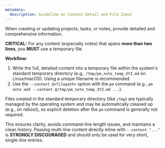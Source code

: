 ```yaml
---
metadata:
  description: Guideline on Content Detail and File Input
---
```


When creating or updating projects, tasks, or notes, provide detailed and comprehensive information.

**CRITICAL:** For any content (especially notes) that spans **more than two lines**, you **MUST** use a temporary file.

**Workflow:**

1.  Write the full, detailed content into a temporary file within the system's standard temporary directory (e.g., `/tmp/pm_note_temp_XYZ.md` on Linux/macOS). Using a unique filename is recommended.
2.  Use the `--content @<filepath>` option with the `pm` command (e.g., `pm note add --content @/tmp/pm_note_temp_XYZ.md ...`).

Files created in the standard temporary directory (like `/tmp`) are typically managed by the operating system and may be automatically cleaned up (e.g., on reboot), so explicit deletion after the `pm` command is generally not required.

This ensures clarity, avoids command-line length issues, and maintains a clean history. Passing multi-line content directly inline with `--content "..."` is **STRONGLY DISCOURAGED** and should only be used for very short, single-line entries.
